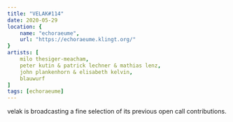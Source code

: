 ```yaml
---
title: "VELAK#114"
date: 2020-05-29
location: {
    name: "echoraeume",
    url: "https://echoraeume.klingt.org/"
}
artists: [
    milo thesiger-meacham,
    peter kutin & patrick lechner & mathias lenz,
    john plankenhorn & elisabeth kelvin,
    blauwurf
]
tags: [echoraeume]
---
```

velak is broadcasting a fine selection of its previous open call contributions.  

